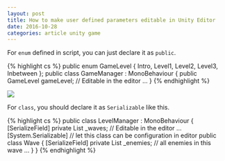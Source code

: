 ```yaml
---
layout: post
title: How to make user defined parameters editable in Unity Editor
date: 2016-10-28
categories: article unity game
---
```

<!--more-->

For `enum` defined in script, you can just declare it as `public`.

{% highlight cs %}
public enum GameLevel { Intro, Level1, Level2, Level3, Inbetween };
public class GameManager : MonoBehaviour
{
public GameLevel gameLevel;	// Editable in the editor
…
}
{% endhighlight %}

![]({{site.url}}/Images/50.jpg)

For `class`, you should declare it as `Serializable` like this.

{% highlight cs %}
public class LevelManager : MonoBehaviour
{
    [SerializeField]
    private List<Wave> _waves;      // Editable in the editor
…
    [System.Serializable]   // let this class can be configuration in editor
    public class Wave
    {
        [SerializeField]
        private List<EnemyBehavior> _enemies;   // all enemies in this wave
…
	}
}
{% endhighlight %}



<script>
  (function(i,s,o,g,r,a,m){i['GoogleAnalyticsObject']=r;i[r]=i[r]||function(){
  (i[r].q=i[r].q||[]).push(arguments)},i[r].l=1*new Date();a=s.createElement(o),
  m=s.getElementsByTagName(o)[0];a.async=1;a.src=g;m.parentNode.insertBefore(a,m)
  })(window,document,'script','https://www.google-analytics.com/analytics.js','ga');

  ga('create', 'UA-85986843-1', 'auto');
  ga('send', 'pageview');

</script>